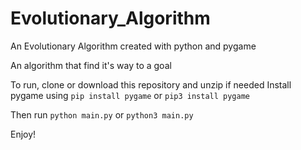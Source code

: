 # Evolutionary_Algorithm
An Evolutionary Algorithm created with python and pygame

An algorithm that find it's way to a goal

To run, clone or download this repository and unzip if needed
Install pygame using `pip install pygame` or `pip3 install pygame`

Then run `python main.py` or `python3 main.py`

Enjoy!

